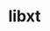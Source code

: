 ---
title: "libxt"
layout: cache
categories: [package, develop]
meta: {"compilers": ["gcc@11.1.0", "gcc@11.4.0", "gcc@13.2.0", "gcc@9.4.0", "intel-oneapi-compilers@2024.2.1"], "num_specs": 91, "num_specs_by_stack": {"data-vis-sdk": 11, "e4s": 22, "e4s-neoverse_v1": 4, "e4s-oneapi": 6, "e4s-power": 1, "e4s-rocm-external": 11, "gpu-tests": 15, "hep": 21, "ml-linux-x86_64-rocm": 11, "root": 91}, "oss": ["ubuntu20.04", "ubuntu22.04", "ubuntu24.04"], "platforms": ["linux"], "stacks": ["data-vis-sdk", "e4s", "e4s-neoverse_v1", "e4s-oneapi", "e4s-power", "e4s-rocm-external", "gpu-tests", "hep", "ml-linux-x86_64-rocm", "root"], "targets": ["neoverse_v1", "ppc64le", "x86_64_v3"], "versions": ["1.1.5", "1.3.0", "1.3.1"]}
spec_details: [{"compiler": "gcc@11.4.0", "hash": "2davn3duumr2wbpqqdsvz2r3aximy2rl", "os": "ubuntu22.04", "platform": "linux", "size": "-", "stacks": ["hep", "root"], "target": "x86_64_v3", "variants": ["build_system=autotools"], "versions": ["1.3.1"]}, {"compiler": "gcc@11.1.0", "hash": "2dm5mqpef7nrqodmxdptgqzvtwwmy5hp", "os": "ubuntu20.04", "platform": "linux", "size": "-", "stacks": ["data-vis-sdk", "root"], "target": "x86_64_v3", "variants": ["build_system=autotools"], "versions": ["1.3.1"]}, {"compiler": "gcc@13.2.0", "hash": "2rifa6xsv4n5rg2boeydskff3zu2q5qi", "os": "ubuntu24.04", "platform": "linux", "size": "-", "stacks": ["ml-linux-x86_64-rocm", "root"], "target": "x86_64_v3", "variants": ["build_system=autotools"], "versions": ["1.3.1"]}, {"compiler": "gcc@11.1.0", "hash": "32ab2zwhnwyyzsuayciny7xd3nn3oy4m", "os": "ubuntu20.04", "platform": "linux", "size": "-", "stacks": ["gpu-tests", "root"], "target": "x86_64_v3", "variants": ["build_system=autotools"], "versions": ["1.1.5"]}, {"compiler": "intel-oneapi-compilers@2024.2.1", "hash": "3aa7htvmuqhpunszfvy7qv5vc2wo4ceq", "os": "ubuntu22.04", "platform": "linux", "size": "-", "stacks": ["e4s-oneapi", "root"], "target": "x86_64_v3", "variants": ["build_system=autotools"], "versions": ["1.3.1"]}, {"compiler": "gcc@11.4.0", "hash": "3ox43phkkggzz5to7i3ix6lzmll5x26v", "os": "ubuntu22.04", "platform": "linux", "size": "-", "stacks": ["hep", "root"], "target": "x86_64_v3", "variants": ["build_system=autotools"], "versions": ["1.3.1"]}, {"compiler": "gcc@11.4.0", "hash": "4ltsn2qa27sdiu4lsqlfso7s5z6kxxur", "os": "ubuntu22.04", "platform": "linux", "size": "-", "stacks": ["hep", "root"], "target": "x86_64_v3", "variants": ["build_system=autotools"], "versions": ["1.3.1"]}, {"compiler": "gcc@11.4.0", "hash": "5n6rck4rvvutn4hpah2ps6oqvjrqhs2o", "os": "ubuntu22.04", "platform": "linux", "size": "-", "stacks": ["hep", "root"], "target": "x86_64_v3", "variants": ["build_system=autotools"], "versions": ["1.3.1"]}, {"compiler": "gcc@9.4.0", "hash": "6l3esn37sm4me5e5btxtiwnrctgjqgs4", "os": "ubuntu20.04", "platform": "linux", "size": "-", "stacks": ["e4s-power", "root"], "target": "ppc64le", "variants": ["build_system=autotools"], "versions": ["1.3.0"]}, {"compiler": "gcc@11.4.0", "hash": "6s2fqa4x3z3dubqvbhm6rga2nwdb6rnu", "os": "ubuntu22.04", "platform": "linux", "size": "-", "stacks": ["e4s", "root"], "target": "x86_64_v3", "variants": ["build_system=autotools"], "versions": ["1.3.1"]}, {"compiler": "gcc@11.1.0", "hash": "7azvh5ksrz2uqso65d5dilyogm4mrb23", "os": "ubuntu20.04", "platform": "linux", "size": "-", "stacks": ["gpu-tests", "root"], "target": "x86_64_v3", "variants": ["build_system=autotools"], "versions": ["1.1.5"]}, {"compiler": "gcc@11.1.0", "hash": "7mdqdf47v5v6xmgtwja4xryzjtz4jhfd", "os": "ubuntu20.04", "platform": "linux", "size": "-", "stacks": ["gpu-tests", "root"], "target": "x86_64_v3", "variants": ["build_system=autotools"], "versions": ["1.1.5"]}, {"compiler": "gcc@11.1.0", "hash": "7mouypb2sobfpj466jn5zsjxvbsnjub6", "os": "ubuntu20.04", "platform": "linux", "size": "-", "stacks": ["data-vis-sdk", "root"], "target": "x86_64_v3", "variants": ["build_system=autotools"], "versions": ["1.3.1"]}, {"compiler": "gcc@11.4.0", "hash": "7trqflg5haahyehhoml3bqunmn3d3gl3", "os": "ubuntu22.04", "platform": "linux", "size": "-", "stacks": ["e4s-neoverse_v1", "root"], "target": "neoverse_v1", "variants": ["build_system=autotools"], "versions": ["1.3.0"]}, {"compiler": "gcc@13.2.0", "hash": "a7edfsecttflb3fv4dkqpmqmqbw2adwu", "os": "ubuntu24.04", "platform": "linux", "size": "-", "stacks": ["ml-linux-x86_64-rocm", "root"], "target": "x86_64_v3", "variants": ["build_system=autotools"], "versions": ["1.3.1"]}, {"compiler": "intel-oneapi-compilers@2024.2.1", "hash": "ab3cdsynowuyt6i7tudavlwiwt7vck5e", "os": "ubuntu22.04", "platform": "linux", "size": "-", "stacks": ["e4s-oneapi", "root"], "target": "x86_64_v3", "variants": ["build_system=autotools"], "versions": ["1.3.1"]}, {"compiler": "gcc@11.1.0", "hash": "bdv5uqwn7wr5ssadbryzpvz6y4opyoqa", "os": "ubuntu20.04", "platform": "linux", "size": "-", "stacks": ["gpu-tests", "root"], "target": "x86_64_v3", "variants": ["build_system=autotools"], "versions": ["1.1.5"]}, {"compiler": "gcc@11.4.0", "hash": "bmpu5bvv7c2c4lz5mx7vgewvdrjhqdxc", "os": "ubuntu22.04", "platform": "linux", "size": "-", "stacks": ["hep", "root"], "target": "x86_64_v3", "variants": ["build_system=autotools"], "versions": ["1.3.1"]}, {"compiler": "gcc@11.1.0", "hash": "czbflam3o2lrzy43hv3feljpw5pxksyw", "os": "ubuntu20.04", "platform": "linux", "size": "-", "stacks": ["gpu-tests", "root"], "target": "x86_64_v3", "variants": ["build_system=autotools"], "versions": ["1.1.5"]}, {"compiler": "gcc@11.4.0", "hash": "d3zywu65boafd3eqobaeokjwg52yoqwv", "os": "ubuntu22.04", "platform": "linux", "size": "-", "stacks": ["e4s", "e4s-rocm-external", "root"], "target": "x86_64_v3", "variants": ["build_system=autotools"], "versions": ["1.3.1"]}, {"compiler": "gcc@11.4.0", "hash": "dg4lhfe26wdp7bmolzlprrjlzpbj4kgy", "os": "ubuntu22.04", "platform": "linux", "size": "-", "stacks": ["e4s", "e4s-rocm-external", "root"], "target": "x86_64_v3", "variants": ["build_system=autotools"], "versions": ["1.3.1"]}, {"compiler": "intel-oneapi-compilers@2024.2.1", "hash": "dv5eetk3ppebv3ehku2vt3ifkrlftgld", "os": "ubuntu22.04", "platform": "linux", "size": "-", "stacks": ["e4s-oneapi", "root"], "target": "x86_64_v3", "variants": ["build_system=autotools"], "versions": ["1.3.1"]}, {"compiler": "gcc@11.1.0", "hash": "evbmn2k2zioqoimplr25h3p6yekaaki3", "os": "ubuntu20.04", "platform": "linux", "size": "-", "stacks": ["data-vis-sdk", "root"], "target": "x86_64_v3", "variants": ["build_system=autotools"], "versions": ["1.3.1"]}, {"compiler": "gcc@11.4.0", "hash": "f2flqy336hwsbnmgqiapwvgl2okbezoa", "os": "ubuntu22.04", "platform": "linux", "size": "-", "stacks": ["e4s-neoverse_v1", "root"], "target": "neoverse_v1", "variants": ["build_system=autotools"], "versions": ["1.3.0"]}, {"compiler": "gcc@13.2.0", "hash": "f2trtgxtjrdkh2rylxsohtoijnjttq2b", "os": "ubuntu24.04", "platform": "linux", "size": "-", "stacks": ["ml-linux-x86_64-rocm", "root"], "target": "x86_64_v3", "variants": ["build_system=autotools"], "versions": ["1.3.1"]}, {"compiler": "gcc@13.2.0", "hash": "f4mlxkaijusrdady5shw752g5bu4a4m7", "os": "ubuntu24.04", "platform": "linux", "size": "-", "stacks": ["ml-linux-x86_64-rocm", "root"], "target": "x86_64_v3", "variants": ["build_system=autotools"], "versions": ["1.3.1"]}, {"compiler": "gcc@11.4.0", "hash": "gictpnrkzjcuakmntkmingmq2qsbb545", "os": "ubuntu22.04", "platform": "linux", "size": "-", "stacks": ["e4s", "root"], "target": "x86_64_v3", "variants": ["build_system=autotools"], "versions": ["1.3.1"]}, {"compiler": "gcc@13.2.0", "hash": "gkxjnoks2eyi6bs5ep6cy6jl7xeqhdtp", "os": "ubuntu24.04", "platform": "linux", "size": "-", "stacks": ["ml-linux-x86_64-rocm", "root"], "target": "x86_64_v3", "variants": ["build_system=autotools"], "versions": ["1.3.1"]}, {"compiler": "gcc@11.4.0", "hash": "glr2b3slxy52nr57dnkqhwqgfvf2krnk", "os": "ubuntu22.04", "platform": "linux", "size": "-", "stacks": ["e4s", "root"], "target": "x86_64_v3", "variants": ["build_system=autotools"], "versions": ["1.3.1"]}, {"compiler": "gcc@11.4.0", "hash": "gmxxbibcf3agoy6jaon7lgfo7yhrln7l", "os": "ubuntu22.04", "platform": "linux", "size": "-", "stacks": ["hep", "root"], "target": "x86_64_v3", "variants": ["build_system=autotools"], "versions": ["1.3.1"]}, {"compiler": "gcc@11.1.0", "hash": "grgnf7rwcjonahk6xpaqzczharcusxux", "os": "ubuntu20.04", "platform": "linux", "size": "-", "stacks": ["gpu-tests", "root"], "target": "x86_64_v3", "variants": ["build_system=autotools"], "versions": ["1.1.5"]}, {"compiler": "gcc@11.4.0", "hash": "gsj6qu6hm55gfslscdvuifbqsokcfouo", "os": "ubuntu22.04", "platform": "linux", "size": "-", "stacks": ["e4s", "e4s-rocm-external", "root"], "target": "x86_64_v3", "variants": ["build_system=autotools"], "versions": ["1.3.1"]}, {"compiler": "gcc@11.4.0", "hash": "gukrjk42tptnlem7hjp3emrzv67zgnt5", "os": "ubuntu22.04", "platform": "linux", "size": "-", "stacks": ["e4s", "e4s-rocm-external", "root"], "target": "x86_64_v3", "variants": ["build_system=autotools"], "versions": ["1.3.1"]}, {"compiler": "gcc@11.4.0", "hash": "h3zpcecbudmaxtdiwujj24t3wmodxjvv", "os": "ubuntu22.04", "platform": "linux", "size": "-", "stacks": ["e4s", "root"], "target": "x86_64_v3", "variants": ["build_system=autotools"], "versions": ["1.3.1"]}, {"compiler": "gcc@11.1.0", "hash": "hc3nyyvzwr2ktblorpyrpi4keboq3vdx", "os": "ubuntu20.04", "platform": "linux", "size": "-", "stacks": ["gpu-tests", "root"], "target": "x86_64_v3", "variants": ["build_system=autotools"], "versions": ["1.1.5"]}, {"compiler": "gcc@11.4.0", "hash": "hf3256kucb2dr3cuwm2opze5oxzea4va", "os": "ubuntu22.04", "platform": "linux", "size": "-", "stacks": ["hep", "root"], "target": "x86_64_v3", "variants": ["build_system=autotools"], "versions": ["1.3.1"]}, {"compiler": "gcc@11.4.0", "hash": "hff6uxgg2ant5oyo7bihnf6n3wfw4jnt", "os": "ubuntu22.04", "platform": "linux", "size": "-", "stacks": ["e4s-neoverse_v1", "root"], "target": "neoverse_v1", "variants": ["build_system=autotools"], "versions": ["1.3.0"]}, {"compiler": "gcc@11.4.0", "hash": "i6atxf6jes5wj4wfhhgwhg6mcwzql6es", "os": "ubuntu22.04", "platform": "linux", "size": "-", "stacks": ["hep", "root"], "target": "x86_64_v3", "variants": ["build_system=autotools"], "versions": ["1.3.1"]}, {"compiler": "gcc@11.4.0", "hash": "i6k63l2kyjkspozxqkmzk6ibhebr7z6g", "os": "ubuntu22.04", "platform": "linux", "size": "-", "stacks": ["e4s", "e4s-rocm-external", "root"], "target": "x86_64_v3", "variants": ["build_system=autotools"], "versions": ["1.3.1"]}, {"compiler": "gcc@11.4.0", "hash": "i7nkyimuhap3dz4knbezr5gxyil2vexh", "os": "ubuntu22.04", "platform": "linux", "size": "-", "stacks": ["hep", "root"], "target": "x86_64_v3", "variants": ["build_system=autotools"], "versions": ["1.3.1"]}, {"compiler": "gcc@11.4.0", "hash": "icobqdbq3hjpscow5caovygzqacac43w", "os": "ubuntu22.04", "platform": "linux", "size": "-", "stacks": ["hep", "root"], "target": "x86_64_v3", "variants": ["build_system=autotools"], "versions": ["1.3.1"]}, {"compiler": "gcc@11.1.0", "hash": "io3be2hxfuiysqbwx7qm3tigo7kpnoax", "os": "ubuntu20.04", "platform": "linux", "size": "-", "stacks": ["gpu-tests", "root"], "target": "x86_64_v3", "variants": ["build_system=autotools"], "versions": ["1.1.5"]}, {"compiler": "gcc@11.1.0", "hash": "iuuc2wcycctdkl6umgufnlxhphsxx5g2", "os": "ubuntu20.04", "platform": "linux", "size": "-", "stacks": ["gpu-tests", "root"], "target": "x86_64_v3", "variants": ["build_system=autotools"], "versions": ["1.1.5"]}, {"compiler": "gcc@11.4.0", "hash": "iuxlu4ulvukpnsfohgixkc66rpekbgq3", "os": "ubuntu22.04", "platform": "linux", "size": "-", "stacks": ["e4s", "root"], "target": "x86_64_v3", "variants": ["build_system=autotools"], "versions": ["1.3.1"]}, {"compiler": "gcc@11.4.0", "hash": "iwrpnssgd6z3fbotwvvfjvyivsoor3bl", "os": "ubuntu22.04", "platform": "linux", "size": "-", "stacks": ["e4s", "e4s-rocm-external", "root"], "target": "x86_64_v3", "variants": ["build_system=autotools"], "versions": ["1.3.1"]}, {"compiler": "gcc@11.4.0", "hash": "jkf4cukosh53flkrkbjps7n7xxhaf6ig", "os": "ubuntu22.04", "platform": "linux", "size": "-", "stacks": ["e4s", "root"], "target": "x86_64_v3", "variants": ["build_system=autotools"], "versions": ["1.3.1"]}, {"compiler": "gcc@11.1.0", "hash": "jp7h4ntvn27duxgwcsqiqz62wz6uhjon", "os": "ubuntu20.04", "platform": "linux", "size": "-", "stacks": ["data-vis-sdk", "root"], "target": "x86_64_v3", "variants": ["build_system=autotools"], "versions": ["1.3.1"]}, {"compiler": "gcc@13.2.0", "hash": "jpmred4lstbl7azrirsrt2n7yhwvorm5", "os": "ubuntu24.04", "platform": "linux", "size": "-", "stacks": ["ml-linux-x86_64-rocm", "root"], "target": "x86_64_v3", "variants": ["build_system=autotools"], "versions": ["1.3.1"]}, {"compiler": "gcc@11.4.0", "hash": "kaqu3hauhwnz2if7vihr543au5el54vt", "os": "ubuntu22.04", "platform": "linux", "size": "-", "stacks": ["hep", "root"], "target": "x86_64_v3", "variants": ["build_system=autotools"], "versions": ["1.3.1"]}, {"compiler": "gcc@11.4.0", "hash": "ke6hdeq5w2v3ic2xioj32bevzq7bj2qb", "os": "ubuntu22.04", "platform": "linux", "size": "-", "stacks": ["e4s", "e4s-rocm-external", "root"], "target": "x86_64_v3", "variants": ["build_system=autotools"], "versions": ["1.3.1"]}, {"compiler": "gcc@11.1.0", "hash": "kejre5fpi5o4viw66gv46ksirfic3kib", "os": "ubuntu20.04", "platform": "linux", "size": "-", "stacks": ["gpu-tests", "root"], "target": "x86_64_v3", "variants": ["build_system=autotools"], "versions": ["1.1.5"]}, {"compiler": "gcc@11.1.0", "hash": "kpzlm2u3y5axaj3fjsk2aoirjdzxytz7", "os": "ubuntu20.04", "platform": "linux", "size": "-", "stacks": ["data-vis-sdk", "root"], "target": "x86_64_v3", "variants": ["build_system=autotools"], "versions": ["1.3.1"]}, {"compiler": "gcc@13.2.0", "hash": "kx3akdo4h6ye4lio7saevsp5gmf44a6h", "os": "ubuntu24.04", "platform": "linux", "size": "-", "stacks": ["ml-linux-x86_64-rocm", "root"], "target": "x86_64_v3", "variants": ["build_system=autotools"], "versions": ["1.3.1"]}, {"compiler": "gcc@11.4.0", "hash": "lhuokvu4sovgk37iy7jqgsaboudwz3jc", "os": "ubuntu22.04", "platform": "linux", "size": "-", "stacks": ["hep", "root"], "target": "x86_64_v3", "variants": ["build_system=autotools"], "versions": ["1.3.1"]}, {"compiler": "gcc@11.1.0", "hash": "ljagemgnlh4mssnm56a5oo6ggbt34clg", "os": "ubuntu20.04", "platform": "linux", "size": "-", "stacks": ["gpu-tests", "root"], "target": "x86_64_v3", "variants": ["build_system=autotools"], "versions": ["1.1.5"]}, {"compiler": "gcc@11.4.0", "hash": "lk7txmrkw7hzohb4jjboq7elkcyncycc", "os": "ubuntu22.04", "platform": "linux", "size": "-", "stacks": ["e4s", "root"], "target": "x86_64_v3", "variants": ["build_system=autotools"], "versions": ["1.3.1"]}, {"compiler": "gcc@11.1.0", "hash": "ll5daxzcxxatvj4nnk4kzkwvpnuweij2", "os": "ubuntu20.04", "platform": "linux", "size": "-", "stacks": ["data-vis-sdk", "root"], "target": "x86_64_v3", "variants": ["build_system=autotools"], "versions": ["1.3.1"]}, {"compiler": "gcc@11.4.0", "hash": "mvonyxerzfyj5q4bbx6lsit6i4q4kwoz", "os": "ubuntu22.04", "platform": "linux", "size": "-", "stacks": ["hep", "root"], "target": "x86_64_v3", "variants": ["build_system=autotools"], "versions": ["1.3.1"]}, {"compiler": "gcc@11.1.0", "hash": "naakszw6klj62whfd3xx3awzoynlfefb", "os": "ubuntu20.04", "platform": "linux", "size": "-", "stacks": ["data-vis-sdk", "root"], "target": "x86_64_v3", "variants": ["build_system=autotools"], "versions": ["1.3.1"]}, {"compiler": "gcc@11.4.0", "hash": "ndeaxm43mewwkzyxaih4gmkwrouayas6", "os": "ubuntu22.04", "platform": "linux", "size": "-", "stacks": ["e4s", "root"], "target": "x86_64_v3", "variants": ["build_system=autotools"], "versions": ["1.3.1"]}, {"compiler": "gcc@11.4.0", "hash": "nnos2usg2d6cpckd6wivjnwhx2vzwi5i", "os": "ubuntu22.04", "platform": "linux", "size": "-", "stacks": ["hep", "root"], "target": "x86_64_v3", "variants": ["build_system=autotools"], "versions": ["1.3.1"]}, {"compiler": "gcc@13.2.0", "hash": "nnzhz5ikth4anijrglhpw7uajtfvykbz", "os": "ubuntu24.04", "platform": "linux", "size": "-", "stacks": ["ml-linux-x86_64-rocm", "root"], "target": "x86_64_v3", "variants": ["build_system=autotools"], "versions": ["1.3.1"]}, {"compiler": "gcc@11.1.0", "hash": "nyovwwmyb3lhecjakmffeav4kzrhk6sy", "os": "ubuntu20.04", "platform": "linux", "size": "-", "stacks": ["gpu-tests", "root"], "target": "x86_64_v3", "variants": ["build_system=autotools"], "versions": ["1.1.5"]}, {"compiler": "intel-oneapi-compilers@2024.2.1", "hash": "opc343inz5tmpu4pajv5ccmpz7lgukff", "os": "ubuntu22.04", "platform": "linux", "size": "-", "stacks": ["e4s-oneapi", "root"], "target": "x86_64_v3", "variants": ["build_system=autotools"], "versions": ["1.3.1"]}, {"compiler": "intel-oneapi-compilers@2024.2.1", "hash": "poyesuyni652q6kvloqsv2jreomcortg", "os": "ubuntu22.04", "platform": "linux", "size": "-", "stacks": ["e4s-oneapi", "root"], "target": "x86_64_v3", "variants": ["build_system=autotools"], "versions": ["1.3.1"]}, {"compiler": "gcc@11.4.0", "hash": "pruybvhkcksyv5gckp6e6bdd4iyz35vf", "os": "ubuntu22.04", "platform": "linux", "size": "-", "stacks": ["e4s", "root"], "target": "x86_64_v3", "variants": ["build_system=autotools"], "versions": ["1.3.1"]}, {"compiler": "gcc@13.2.0", "hash": "q4xgv6fmr4rhygir6kwlb7uzjhnrk6ji", "os": "ubuntu24.04", "platform": "linux", "size": "-", "stacks": ["ml-linux-x86_64-rocm", "root"], "target": "x86_64_v3", "variants": ["build_system=autotools"], "versions": ["1.3.1"]}, {"compiler": "gcc@11.4.0", "hash": "qfbwfinrogevo6m62ovnfctbi4xuedxx", "os": "ubuntu22.04", "platform": "linux", "size": "-", "stacks": ["hep", "root"], "target": "x86_64_v3", "variants": ["build_system=autotools"], "versions": ["1.3.1"]}, {"compiler": "gcc@11.1.0", "hash": "qtdepe5gly67n4rrxnsmdtaxtqawaowv", "os": "ubuntu20.04", "platform": "linux", "size": "-", "stacks": ["gpu-tests", "root"], "target": "x86_64_v3", "variants": ["build_system=autotools"], "versions": ["1.1.5"]}, {"compiler": "gcc@11.4.0", "hash": "rqevsh7whtwukrybnfwhqgldhiyc6xrg", "os": "ubuntu22.04", "platform": "linux", "size": "-", "stacks": ["hep", "root"], "target": "x86_64_v3", "variants": ["build_system=autotools"], "versions": ["1.3.1"]}, {"compiler": "gcc@11.4.0", "hash": "s6wq2iw7ne2y2ed5u2lvqgxpzuaqjoty", "os": "ubuntu22.04", "platform": "linux", "size": "-", "stacks": ["e4s", "e4s-rocm-external", "root"], "target": "x86_64_v3", "variants": ["build_system=autotools"], "versions": ["1.3.1"]}, {"compiler": "gcc@11.4.0", "hash": "sjgpj52tc3ermmwecipuicvv3coh7cfj", "os": "ubuntu22.04", "platform": "linux", "size": "-", "stacks": ["e4s-neoverse_v1", "root"], "target": "neoverse_v1", "variants": ["build_system=autotools"], "versions": ["1.3.0"]}, {"compiler": "gcc@11.4.0", "hash": "tauejykarwfv4np4aghpkarupuzdsyhv", "os": "ubuntu22.04", "platform": "linux", "size": "-", "stacks": ["e4s", "e4s-rocm-external", "root"], "target": "x86_64_v3", "variants": ["build_system=autotools"], "versions": ["1.3.1"]}, {"compiler": "gcc@11.1.0", "hash": "tfmexae2ye2ngz4g44ysvhlkl3oi72ou", "os": "ubuntu20.04", "platform": "linux", "size": "-", "stacks": ["data-vis-sdk", "root"], "target": "x86_64_v3", "variants": ["build_system=autotools"], "versions": ["1.3.1"]}, {"compiler": "gcc@11.4.0", "hash": "toy2bpvhgrd4vrbnlygcn6slsjhr6qus", "os": "ubuntu22.04", "platform": "linux", "size": "-", "stacks": ["hep", "root"], "target": "x86_64_v3", "variants": ["build_system=autotools"], "versions": ["1.3.1"]}, {"compiler": "gcc@11.1.0", "hash": "trxflmd3qnwfnfiqqf3utkawn4ozjzfj", "os": "ubuntu20.04", "platform": "linux", "size": "-", "stacks": ["gpu-tests", "root"], "target": "x86_64_v3", "variants": ["build_system=autotools"], "versions": ["1.1.5"]}, {"compiler": "gcc@11.4.0", "hash": "tz4whthcsiyxxi2dacoh5n6c7emecnq3", "os": "ubuntu22.04", "platform": "linux", "size": "-", "stacks": ["e4s", "root"], "target": "x86_64_v3", "variants": ["build_system=autotools"], "versions": ["1.3.1"]}, {"compiler": "gcc@11.4.0", "hash": "uhdmu33mpmleqswpfb4eh7cjvrz4parv", "os": "ubuntu22.04", "platform": "linux", "size": "-", "stacks": ["hep", "root"], "target": "x86_64_v3", "variants": ["build_system=autotools"], "versions": ["1.3.1"]}, {"compiler": "gcc@11.4.0", "hash": "umbo2pk42typlz233djtkaeqvtwty4ya", "os": "ubuntu22.04", "platform": "linux", "size": "-", "stacks": ["hep", "root"], "target": "x86_64_v3", "variants": ["build_system=autotools"], "versions": ["1.3.1"]}, {"compiler": "intel-oneapi-compilers@2024.2.1", "hash": "utagkrhfxoti253g56qo2uraseg6r5wb", "os": "ubuntu22.04", "platform": "linux", "size": "-", "stacks": ["e4s-oneapi", "root"], "target": "x86_64_v3", "variants": ["build_system=autotools"], "versions": ["1.3.1"]}, {"compiler": "gcc@11.1.0", "hash": "vp7x3jw4wo7ef44p6yljpjjn6eb2mcnn", "os": "ubuntu20.04", "platform": "linux", "size": "-", "stacks": ["data-vis-sdk", "root"], "target": "x86_64_v3", "variants": ["build_system=autotools"], "versions": ["1.3.1"]}, {"compiler": "gcc@13.2.0", "hash": "vt65cmxv4fqfpp4b2xga3eo56jt45wht", "os": "ubuntu24.04", "platform": "linux", "size": "-", "stacks": ["ml-linux-x86_64-rocm", "root"], "target": "x86_64_v3", "variants": ["build_system=autotools"], "versions": ["1.3.1"]}, {"compiler": "gcc@11.4.0", "hash": "vuxlf2lizfrqqws4ob73cwmuu3ofynch", "os": "ubuntu22.04", "platform": "linux", "size": "-", "stacks": ["hep", "root"], "target": "x86_64_v3", "variants": ["build_system=autotools"], "versions": ["1.3.1"]}, {"compiler": "gcc@11.4.0", "hash": "w3vsysajlnpkedtfe4d4mfxo47otdujo", "os": "ubuntu22.04", "platform": "linux", "size": "-", "stacks": ["e4s", "e4s-rocm-external", "root"], "target": "x86_64_v3", "variants": ["build_system=autotools"], "versions": ["1.3.1"]}, {"compiler": "gcc@11.4.0", "hash": "wl3zqfm4eyrvbvtmcag5wt5vg25fjjcg", "os": "ubuntu22.04", "platform": "linux", "size": "-", "stacks": ["e4s", "e4s-rocm-external", "root"], "target": "x86_64_v3", "variants": ["build_system=autotools"], "versions": ["1.3.1"]}, {"compiler": "gcc@11.1.0", "hash": "wur5vrvsmqcybgvqlcqoc34l57hcosik", "os": "ubuntu20.04", "platform": "linux", "size": "-", "stacks": ["data-vis-sdk", "root"], "target": "x86_64_v3", "variants": ["build_system=autotools"], "versions": ["1.3.1"]}, {"compiler": "gcc@11.4.0", "hash": "xrdmkqopjoinqkx4phjspdbldwaulurw", "os": "ubuntu22.04", "platform": "linux", "size": "-", "stacks": ["e4s", "root"], "target": "x86_64_v3", "variants": ["build_system=autotools"], "versions": ["1.3.1"]}, {"compiler": "gcc@13.2.0", "hash": "xt6nzdqchthhzimfrios4awn4jll33oa", "os": "ubuntu24.04", "platform": "linux", "size": "-", "stacks": ["ml-linux-x86_64-rocm", "root"], "target": "x86_64_v3", "variants": ["build_system=autotools"], "versions": ["1.3.1"]}, {"compiler": "gcc@11.1.0", "hash": "ymsrvbdhymja3ig56yc4vnfs6qrrx5kx", "os": "ubuntu20.04", "platform": "linux", "size": "-", "stacks": ["gpu-tests", "root"], "target": "x86_64_v3", "variants": ["build_system=autotools"], "versions": ["1.1.5"]}, {"compiler": "gcc@11.4.0", "hash": "zb6nsphgusyz7i6gevjrvytqlva37tsi", "os": "ubuntu22.04", "platform": "linux", "size": "-", "stacks": ["hep", "root"], "target": "x86_64_v3", "variants": ["build_system=autotools"], "versions": ["1.3.1"]}, {"compiler": "gcc@11.1.0", "hash": "zsaiz656ih6ypjh6wq42hhut3blfsru6", "os": "ubuntu20.04", "platform": "linux", "size": "-", "stacks": ["data-vis-sdk", "root"], "target": "x86_64_v3", "variants": ["build_system=autotools"], "versions": ["1.3.1"]}]
---